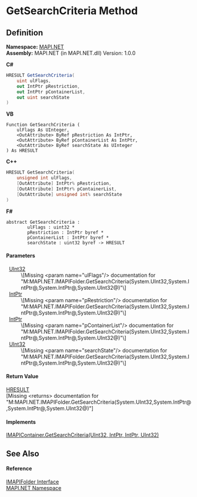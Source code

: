 # GetSearchCriteria Method




## Definition
**Namespace:** <a href="5bef4637-66f8-16d4-e5f4-4d0da57a1538.md">MAPI.NET</a>  
**Assembly:** MAPI.NET (in MAPI.NET.dll) Version: 1.0.0

**C#**
``` C#
HRESULT GetSearchCriteria(
	uint ulFlags,
	out IntPtr pRestriction,
	out IntPtr pContainerList,
	out uint searchState
)
```
**VB**
``` VB
Function GetSearchCriteria ( 
	ulFlags As UInteger,
	<OutAttribute> ByRef pRestriction As IntPtr,
	<OutAttribute> ByRef pContainerList As IntPtr,
	<OutAttribute> ByRef searchState As UInteger
) As HRESULT
```
**C++**
``` C++
HRESULT GetSearchCriteria(
	unsigned int ulFlags, 
	[OutAttribute] IntPtr% pRestriction, 
	[OutAttribute] IntPtr% pContainerList, 
	[OutAttribute] unsigned int% searchState
)
```
**F#**
``` F#
abstract GetSearchCriteria : 
        ulFlags : uint32 * 
        pRestriction : IntPtr byref * 
        pContainerList : IntPtr byref * 
        searchState : uint32 byref -> HRESULT 
```



#### Parameters
<dl><dt>  <a href="https://learn.microsoft.com/dotnet/api/system.uint32" target="_blank" rel="noopener noreferrer">UInt32</a></dt><dd>\[Missing &lt;param name="ulFlags"/&gt; documentation for "M:MAPI.NET.IMAPIFolder.GetSearchCriteria(System.UInt32,System.IntPtr@,System.IntPtr@,System.UInt32@)"\]</dd><dt>  <a href="https://learn.microsoft.com/dotnet/api/system.intptr" target="_blank" rel="noopener noreferrer">IntPtr</a></dt><dd>\[Missing &lt;param name="pRestriction"/&gt; documentation for "M:MAPI.NET.IMAPIFolder.GetSearchCriteria(System.UInt32,System.IntPtr@,System.IntPtr@,System.UInt32@)"\]</dd><dt>  <a href="https://learn.microsoft.com/dotnet/api/system.intptr" target="_blank" rel="noopener noreferrer">IntPtr</a></dt><dd>\[Missing &lt;param name="pContainerList"/&gt; documentation for "M:MAPI.NET.IMAPIFolder.GetSearchCriteria(System.UInt32,System.IntPtr@,System.IntPtr@,System.UInt32@)"\]</dd><dt>  <a href="https://learn.microsoft.com/dotnet/api/system.uint32" target="_blank" rel="noopener noreferrer">UInt32</a></dt><dd>\[Missing &lt;param name="searchState"/&gt; documentation for "M:MAPI.NET.IMAPIFolder.GetSearchCriteria(System.UInt32,System.IntPtr@,System.IntPtr@,System.UInt32@)"\]</dd></dl>

#### Return Value
<a href="50596607-a328-ef10-6ea9-0448fbb7d197.md">HRESULT</a>  
\[Missing &lt;returns&gt; documentation for "M:MAPI.NET.IMAPIFolder.GetSearchCriteria(System.UInt32,System.IntPtr@,System.IntPtr@,System.UInt32@)"\]

#### Implements
<a href="7bc892c9-d9e1-3921-fbad-d066473c99cc.md">IMAPIContainer.GetSearchCriteria(UInt32, IntPtr, IntPtr, UInt32)</a>  


## See Also


#### Reference
<a href="a5eb5918-6571-0710-67c7-a210d1ad706f.md">IMAPIFolder Interface</a>  
<a href="5bef4637-66f8-16d4-e5f4-4d0da57a1538.md">MAPI.NET Namespace</a>  
